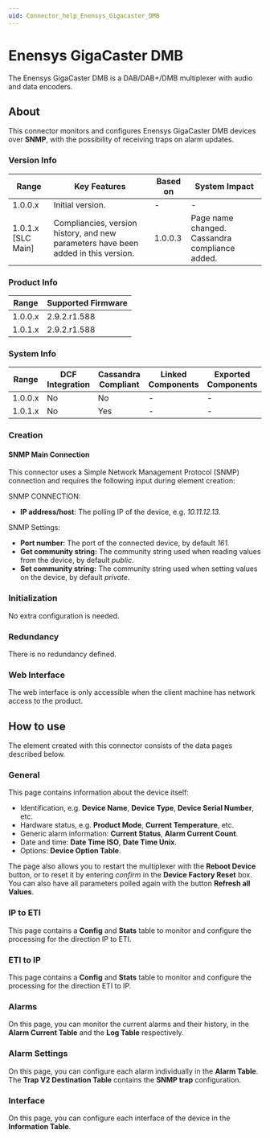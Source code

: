 ```yaml
---
uid: Connector_help_Enensys_Gigacaster_DMB
---
```


# Enensys GigaCaster DMB

The Enensys GigaCaster DMB is a DAB/DAB+/DMB multiplexer with audio and data encoders.

## About

This connector monitors and configures Enensys GigaCaster DMB devices over **SNMP**, with the possibility of receiving traps on alarm updates.

### Version Info

| **Range**            | **Key Features**                                                                   | **Based on** | **System Impact**                              |
|----------------------|------------------------------------------------------------------------------------|--------------|------------------------------------------------|
| 1.0.0.x              | Initial version.                                                                   | \-           | \-                                             |
| 1.0.1.x \[SLC Main\] | Compliancies, version history, and new parameters have been added in this version. | 1.0.0.3      | Page name changed. Cassandra compliance added. |

### Product Info

| **Range** | **Supported Firmware** |
|-----------|------------------------|
| 1.0.0.x   | 2.9.2.r1.588           |
| 1.0.1.x   | 2.9.2.r1.588           |

### System Info

| **Range** | **DCF Integration** | **Cassandra Compliant** | **Linked Components** | **Exported Components** |
|-----------|---------------------|-------------------------|-----------------------|-------------------------|
| 1.0.0.x   | No                  | No                      | \-                    | \-                      |
| 1.0.1.x   | No                  | Yes                     | \-                    | \-                      |

### Creation

#### SNMP Main Connection

This connector uses a Simple Network Management Protocol (SNMP) connection and requires the following input during element creation:

SNMP CONNECTION:

- **IP address/host**: The polling IP of the device, e.g. *10.11.12.13.*

SNMP Settings:

- **Port number**: The port of the connected device, by default *161.*
- **Get community string:** The community string used when reading values from the device, by default *public*.
- **Set community string:** The community string used when setting values on the device, by default *private*.

### Initialization

No extra configuration is needed.

### Redundancy

There is no redundancy defined.

### Web Interface

The web interface is only accessible when the client machine has network access to the product.

## How to use

The element created with this connector consists of the data pages described below.

### General

This page contains information about the device itself:

- Identification, e.g. **Device Name**, **Device Type**, **Device Serial Number**, etc.
- Hardware status, e.g. **Product Mode**, **Current Temperature**, etc.
- Generic alarm information: **Current Status**, **Alarm Current Count**.
- Date and time: **Date Time ISO**, **Date Time Unix**.
- Options: **Device Option Table**.

The page also allows you to restart the multiplexer with the **Reboot Device** button, or to reset it by entering *confirm* in the **Device Factory Reset** box. You can also have all parameters polled again with the button **Refresh all Values**.

### IP to ETI

This page contains a **Config** and **Stats** table to monitor and configure the processing for the direction IP to ETI.

### ETI to IP

This page contains a **Config** and **Stats** table to monitor and configure the processing for the direction ETI to IP.

### Alarms

On this page, you can monitor the current alarms and their history, in the **Alarm Current Table** and the **Log Table** respectively.

### Alarm Settings

On this page, you can configure each alarm individually in the **Alarm Table**. The **Trap V2 Destination Table** contains the **SNMP trap** configuration.

### Interface

On this page, you can configure each interface of the device in the **Information Table**.
